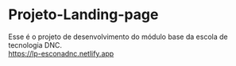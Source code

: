 # Projeto-Landing-page
Esse é o projeto de desenvolvimento do módulo base da escola de tecnologia DNC.<br>
https://lp-esconadnc.netlify.app
